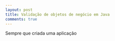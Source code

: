 ```yaml
---
layout: post
title: Validação de objetos de negócio em Java
comments: true
---
```


Sempre que criada uma aplicação
